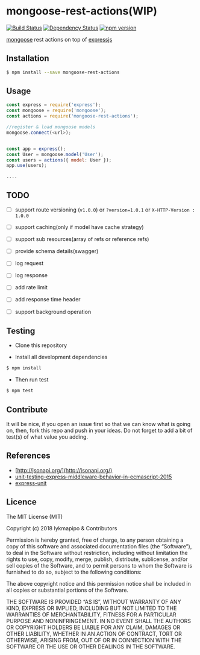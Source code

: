 # mongoose-rest-actions(WIP)

[![Build Status](https://travis-ci.org/lykmapipo/mongoose-rest-actions.svg?branch=master)](https://travis-ci.org/lykmapipo/mongoose-rest-actions)
[![Dependency Status](https://img.shields.io/david/lykmapipo/mongoose-rest-actions.svg?style=flat)](https://david-dm.org/lykmapipo/mongoose-rest-actions)
[![npm version](https://badge.fury.io/js/mongoose-rest-actions.svg)](https://badge.fury.io/js/mongoose-rest-actions)

[mongoose](https://github.com/Automattic/mongoose) rest actions on top of [expressjs](https://github.com/strongloop/express/)


## Installation
```sh
$ npm install --save mongoose-rest-actions
```

## Usage
```js
const express = require('express');
const mongoose = require('mongoose');
const actions = require('mongoose-rest-actions');

//register & load mongoose models
mongoose.connect(<url>);


const app = express();
const User = mongoose.model('User');
const users = actions({ model: User });
app.use(users);

....
```

## TODO
- [ ] support route versioning (`v1.0.0`) or `?version=1.0.1` or `X-HTTP-Version : 1.0.0`
- [ ] support caching(only if model have cache strategy)
- [ ] support sub resources(array of refs or reference refs)
- [ ] provide schema details(swagger)
- [ ] log request
- [ ] log response
- [ ] add rate limit
- [ ] add response time header
- [ ] support background operation


## Testing
* Clone this repository

* Install all development dependencies
```sh
$ npm install
```

* Then run test
```sh
$ npm test
```


## Contribute
It will be nice, if you open an issue first so that we can know what is going on, then, fork this repo and push in your ideas. Do not forget to add a bit of test(s) of what value you adding.


## References
- [http://jsonapi.org/](http://jsonapi.org/)
- [unit-testing-express-middleware-behavior-in-ecmascript-2015](https://medium.com/@morrissinger/unit-testing-express-middleware-behavior-in-ecmascript-2015-f1641ebb8040)
- [express-unit](https://github.com/thebearingedge/express-unit)


## Licence
The MIT License (MIT)

Copyright (c) 2018 lykmapipo & Contributors

Permission is hereby granted, free of charge, to any person obtaining a copy of this software and associated documentation files (the “Software”), to deal in the Software without restriction, including without limitation the rights to use, copy, modify, merge, publish, distribute, sublicense, and/or sell copies of the Software, and to permit persons to whom the Software is furnished to do so, subject to the following conditions:

The above copyright notice and this permission notice shall be included in all copies or substantial portions of the Software.

THE SOFTWARE IS PROVIDED “AS IS”, WITHOUT WARRANTY OF ANY KIND, EXPRESS OR IMPLIED, INCLUDING BUT NOT LIMITED TO THE WARRANTIES OF MERCHANTABILITY, FITNESS FOR A PARTICULAR PURPOSE AND NONINFRINGEMENT. IN NO EVENT SHALL THE AUTHORS OR COPYRIGHT HOLDERS BE LIABLE FOR ANY CLAIM, DAMAGES OR OTHER LIABILITY, WHETHER IN AN ACTION OF CONTRACT, TORT OR OTHERWISE, ARISING FROM, OUT OF OR IN CONNECTION WITH THE SOFTWARE OR THE USE OR OTHER DEALINGS IN THE SOFTWARE. 